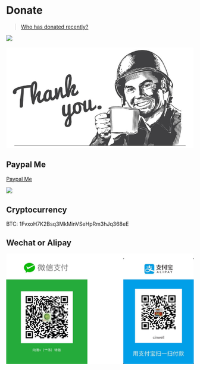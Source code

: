 # Donate

> [Who has donated recently?](HISTORY.md)

[![](https://img.shields.io/badge/%24-donate-green.svg)](https://github.com/QingWei-Li/donate)

![](images/coffee.jpg)

## Paypal Me

[Paypal Me](https://www.paypal.me/cinwell)

[![](https://user-images.githubusercontent.com/7565692/28697768-da62c77e-7370-11e7-81f1-935f9eee2827.png)](https://www.paypal.me/cinwell)


## Cryptocurrency

BTC: 1FvxoH7K2Bsq3MkMinVSeHpRm3hJq368eE


## Wechat or Alipay

![](images/wechat+alipay.png)
